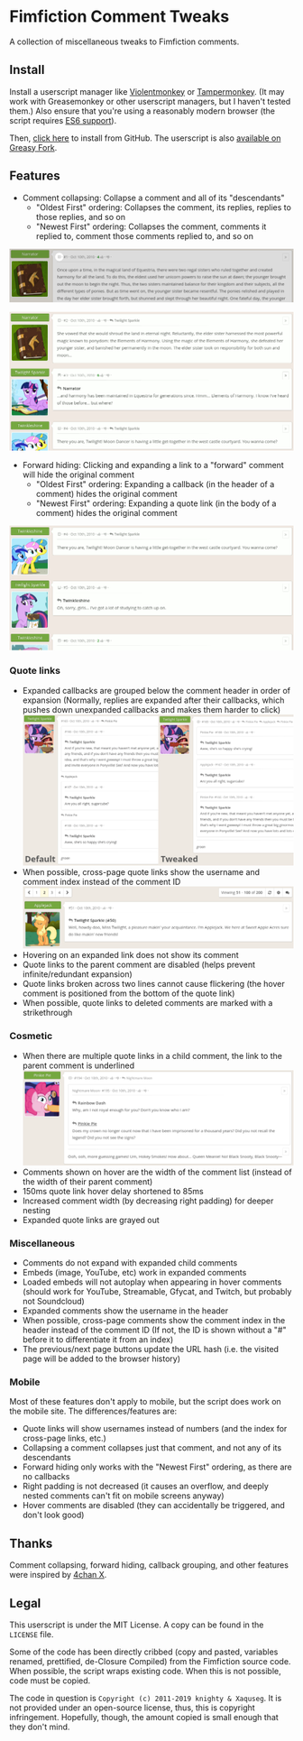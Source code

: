 # Fimfiction Comment Tweaks

A collection of miscellaneous tweaks to Fimfiction comments.

## Install

Install a userscript manager like [Violentmonkey](https://violentmonkey.github.io/get-it/) or [Tampermonkey](https://www.tampermonkey.net/). (It may work with Greasemonkey or other userscript managers, but I haven't tested them.) Also ensure that you're using a reasonably modern browser (the script requires [ES6 support](https://caniuse.com/#feat=es6)).

Then, [click here](https://github.com/PluieElectrique/fimfic-comment-tweaks/raw/master/comment-tweaks.user.js) to install from GitHub. The userscript is also [available on Greasy Fork](https://greasyfork.org/en/scripts/384602-fimfiction-comment-tweaks).

## Features

* Comment collapsing: Collapse a comment and all of its "descendants"
    * "Oldest First" ordering: Collapses the comment, its replies, replies to those replies, and so on
    * "Newest First" ordering: Collapses the comment, comments it replied to, comment those comments replied to, and so on

![Comment collapse button in the header of a comment.](https://github.com/PluieElectrique/fimfic-comment-tweaks/raw/master/screenshots/comment-collapse-button.png)

![Animation of a comment and descendant collapsing.](https://github.com/PluieElectrique/fimfic-comment-tweaks/raw/master/screenshots/comment-collapsing.gif)

* Forward hiding: Clicking and expanding a link to a "forward" comment will hide the original comment
    * "Oldest First" ordering: Expanding a callback (in the header of a comment) hides the original comment
    * "Newest First" ordering: Expanding a quote link (in the body of a comment) hides the original comment

![Animation of forward hiding.](https://github.com/PluieElectrique/fimfic-comment-tweaks/raw/master/screenshots/forward-hiding.gif)

### Quote links

* Expanded callbacks are grouped below the comment header in order of expansion (Normally, replies are expanded after their callbacks, which pushes down unexpanded callbacks and makes them harder to click)
![Comparison of normal and tweaked comment expansion from callbacks.](https://github.com/PluieElectrique/fimfic-comment-tweaks/raw/master/screenshots/callback-grouping.png)
* When possible, cross-page quote links show the username and comment index instead of the comment ID
![Cross-page quote link showing the username and comment index.](https://github.com/PluieElectrique/fimfic-comment-tweaks/raw/master/screenshots/cross-page-quote-link.png)
* Hovering on an expanded link does not show its comment
* Quote links to the parent comment are disabled (helps prevent infinite/redundant expansion)
* Quote links broken across two lines cannot cause flickering (the hover comment is positioned from the bottom of the quote link)
* When possible, quote links to deleted comments are marked with a strikethrough

### Cosmetic

* When there are multiple quote links in a child comment, the link to the parent comment is underlined
![Underlined parent link in an expanded child comment with multiple quote links.](https://github.com/PluieElectrique/fimfic-comment-tweaks/raw/master/screenshots/parent-link-highlight.png)
* Comments shown on hover are the width of the comment list (instead of the width of their parent comment)
* 150ms quote link hover delay shortened to 85ms
* Increased comment width (by decreasing right padding) for deeper nesting
* Expanded quote links are grayed out

### Miscellaneous

* Comments do not expand with expanded child comments
* Embeds (image, YouTube, etc) work in expanded comments
* Loaded embeds will not autoplay when appearing in hover comments (should work for YouTube, Streamable, Gfycat, and Twitch, but probably not Soundcloud)
* Expanded comments show the username in the header
* When possible, cross-page comments show the comment index in the header instead of the comment ID (If not, the ID is shown without a "#" before it to differentiate it from an index)
* The previous/next page buttons update the URL hash (i.e. the visited page will be added to the browser history)

### Mobile

Most of these features don't apply to mobile, but the script does work on the mobile site. The differences/features are:

* Quote links will show usernames instead of numbers (and the index for cross-page links, etc.)
* Collapsing a comment collapses just that comment, and not any of its descendants
* Forward hiding only works with the "Newest First" ordering, as there are no callbacks
* Right padding is not decreased (it causes an overflow, and deeply nested comments can't fit on mobile screens anyway)
* Hover comments are disabled (they can accidentally be triggered, and don't look good)

## Thanks

Comment collapsing, forward hiding, callback grouping, and other features were inspired by [4chan X](https://www.4chan-x.net/).

## Legal

This userscript is under the MIT License. A copy can be found in the `LICENSE` file.

Some of the code has been directly cribbed (copy and pasted, variables renamed, prettified, de-Closure Compiled) from the Fimfiction source code. When possible, the script wraps existing code. When this is not possible, code must be copied.

The code in question is `Copyright (c) 2011-2019 knighty & Xaquseg`. It is not provided under an open-source license, thus, this is copyright infringement. Hopefully, though, the amount copied is small enough that they don't mind.

